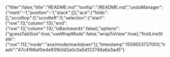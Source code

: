 {"filter":false,"title":"README.md","tooltip":"/README.md","undoManager":{"mark":-1,"position":-1,"stack":[]},"ace":{"folds":[],"scrolltop":0,"scrollleft":0,"selection":{"start":{"row":13,"column":13},"end":{"row":13,"column":13},"isBackwards":false},"options":{"guessTabSize":true,"useWrapMode":false,"wrapToView":true},"firstLineState":{"row":112,"mode":"ace/mode/markdown"}},"timestamp":1559553727000,"hash":"47c4166af0e4e93fb0d2a0c0a5d122748a6a3ad5"}